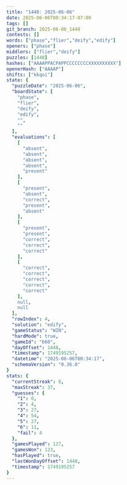 ```yaml
---
title: "1448: 2025-06-06"
date: 2025-06-06T00:34:17-07:00
tags: []
git_branch: 2025-06-06_1448
contests: []
words: ["phase","flier","deify","edify"]
openers: ["phase"]
middlers: ["flier","deify"]
puzzles: [1448]
hashes: ["AAAAPPACPAPPCCCCCCCCXXXXXXXXXX"]
openerHash: ["AAAAP"]
shifts: ["kkqoi"]
state: {
  "puzzleDate": "2025-06-06",
  "boardState": [
    "phase",
    "flier",
    "deify",
    "edify",
    "",
    ""
  ],
  "evaluations": [
    [
      "absent",
      "absent",
      "absent",
      "absent",
      "present"
    ],
    [
      "present",
      "absent",
      "correct",
      "present",
      "absent"
    ],
    [
      "present",
      "present",
      "correct",
      "correct",
      "correct"
    ],
    [
      "correct",
      "correct",
      "correct",
      "correct",
      "correct"
    ],
    null,
    null
  ],
  "rowIndex": 4,
  "solution": "edify",
  "gameStatus": "WIN",
  "hardMode": true,
  "gameId": "660",
  "dayOffset": 1448,
  "timestamp": 1749195257,
  "datetime": "2025-06-06T00:34:17",
  "schemaVersion": "0.36.0"
}
stats: {
  "currentStreak": 8,
  "maxStreak": 37,
  "guesses": {
    "1": 0,
    "2": 4,
    "3": 27,
    "4": 54,
    "5": 27,
    "6": 11,
    "fail": 4
  },
  "gamesPlayed": 127,
  "gamesWon": 123,
  "hasPlayed": true,
  "lastWonDayOffset": 1448,
  "timestamp": 1749195257
}
---
```

<!-- more -->
